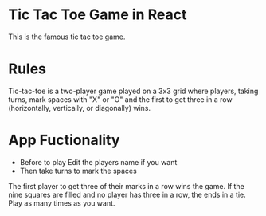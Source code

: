 # Tic Tac Toe Game in React

This is the famous tic tac toe game. 

# Rules

Tic-tac-toe is a two-player game played on a 3x3 grid where players, taking turns, mark spaces with "X" or "O" and the first to get three in a row (horizontally, vertically, or diagonally) wins. 

# App Fuctionality 

- Before to play Edit the players name if you want
- Then take turns to mark the spaces

The first player to get three of their marks in a row wins the game. If the nine squares are filled and no player has three in a row, the ends in  a tie. Play as many times as you want.

